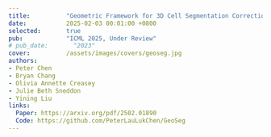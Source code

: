 ```yaml
---
title:          "Geometric Framework for 3D Cell Segmentation Correction"
date:           2025-02-03 00:01:00 +0800
selected:       true
pub:            "ICML 2025, Under Review"
# pub_date:       "2023"
cover:          /assets/images/covers/geoseg.jpg
authors:
- Peter Chen
- Bryan Chang
- Olivia Annette Creasey
- Julie Beth Sneddon
- Yining Liu
links:
  Paper: https://arxiv.org/pdf/2502.01890
  Code: https://github.com/PeterLauLukChen/GeoSeg
---
```

